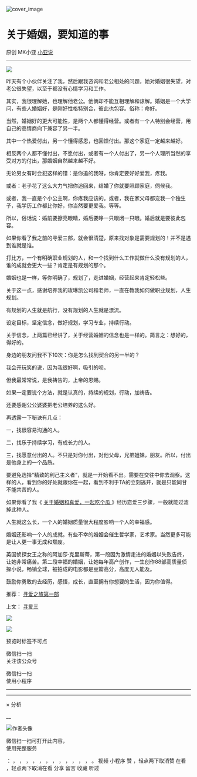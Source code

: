 ![cover_image](https://mmbiz.qlogo.cn/mmbiz_jpg/A8SKDch4cJFKFhwLGEgoQKNU1iaiaXqnbzZBNS5d8JD0gqw3zRYjukw61icY8Zn5hBUqEC9KcJQZqg3wdiaA6CiaxrA/0?wx_fmt=jpeg)

#  关于婚姻，要知道的事

原创  MK小亚  [ 小亚说 ](javascript:void\(0\);)

__ _ _ _ _

![](https://mmbiz.qpic.cn/mmbiz_jpg/A8SKDch4cJFKFhwLGEgoQKNU1iaiaXqnbzh3IO7RsKKgqos57iaPON4iaAtzlyDsRtFCkXvRAiaiaMywiaAwIZiaCyL29A/640?wx_fmt=jpeg)

  

昨天有个小伙伴关注了我，然后跟我咨询和老公相处的问题，她对婚姻很失望，对老公很失望，以至于都没有心情学习和工作。

  

其实，我很理解她，也理解他老公。他俩却不能互相理解和谅解。婚姻是一个大学问，有些人婚姻好，是刚好性格特别合，彼此也包容。俗称：命好。

  

当然，婚姻好的更大可能性，是两个人都懂得经营。或者有一个人特别会经营，用自己的高情商向下兼容了另一半。

  

其中一个热爱付出，另一个懂得感恩，也回馈付出。那这个家庭一定越来越好。

  

相反两个人都不懂付出，不愿付出，或者有一个人付出了，另一个人理所当然的享受对方的付出，那婚姻自然越来越不好。

  

无论男女有时会犯这样的错：是你追的我呀，你肯定要好好爱我，疼我。

  

或者：老子花了这么大力气把你追回来，结婚了你就要照顾家庭，伺候我。

  

或者，我一直是个小公主啊，你疼我应该的。或者，我在家父母都宠我一个独生子，我学历工作都比你好，你当然要更爱我。等等。

  

所以，俗话说：婚前要擦亮眼睛，婚后要睁一只眼闭一只眼。婚后就是要彼此包容。

  

如果你看了我之前的寻爱三部，就会很清楚，原来找对象是需要规划的！并不是遇到谁就是谁。

  

打比方，一个有明确职业规划的人，和一个找到什么工作就做什么没有规划的人，谁的成就会更大一些？肯定是有规划的那个。

  

婚姻也是一样，等你明确了，规划了，走进婚姻，经营起来肯定轻松些。

  

关于这一点，感谢培养我的玫琳凯公司和老师，一直在教我如何做职业规划，人生规划。

  

有规划的人生就是航行，没有规划的人生就是漂流。

  

设定目标，坚定信念，做好规划，学习专业，持续行动。

  

关于信念，上两篇已经讲了，关于经营婚姻的信念也是一样的。简言之：想好的，得好的。

  

身边的朋友问我不下10次：你是怎么找到契合的另一半的？

  

我会开玩笑的说，因为我很好啊，吸引的呗。

  

但我最常常说，是我祷告的，上帝的恩赐。

  

如果一定要说个方法，就是认真的，持续的规划，行动，加祷告。

  

还要感谢公公婆婆把老公培养的这么好。

  

再透露一下秘诀有几点：

  

一，找很容易沟通的人。

  

二，找乐于持续学习，有成长力的人。

  

三，找愿意付出的人。不只是对你付出，对他父母，兄弟姐妹，朋友。所以，付出是他身上的一个品质。

  

要避免选择“精致的利己主义者”，就是一开始看不出。需要在交往中你去观察。这样的人，看到你的好处就跟你在一起，看到不利于TA的立刻逃开，就是只能同甘不能共苦的人。

  

如果你看了我《 [ 关于婚姻和真爱，一起吃个瓜
](http://mp.weixin.qq.com/s?__biz=MzUxNDAwNTk0MQ==&mid=2247484171&idx=1&sn=1eb5657773f32102438d67562073d66b&chksm=f94dcdd1ce3a44c78f29e31ccb783af8e6e526f1664dba48931799198b02a69f9c3e6e28dbb3&scene=21#wechat_redirect)
》经历恋爱三步骤，一般就能过滤掉此种人。

  

人生就这么长，一个人的婚姻质量很大程度影响一个人的幸福感。

  

婚姻还影响一个人的成就。有些不幸的婚姻会催生哲学家，艺术家。当然更多可能是让人更一事无成和颓废。

  

英国侦探女王之称的阿加莎·克里斯蒂，第一段因为激情走进的婚姻以失败告终，让她非常痛苦。第二段幸福的婚姻，让她每年高产创作，一生创作88部高质量侦探小说，畅销全球，被拍成的电影都是豆瓣高分，高度无人能及。

  

鼓励你勇敢的去经历，感悟，成长，直至拥有你想要的生活，因为你值得。

  

推荐： [ 寻爱之旅第一部
](http://mp.weixin.qq.com/s?__biz=MzUxNDAwNTk0MQ==&mid=2247484194&idx=1&sn=d19df0e799c5101e9fd074c4137b9f93&chksm=f94dcdf8ce3a44eebf6861bd0b41ee40f055d52c0d476f2487dc3e1e92cc6beb5c4339b4c7c2&scene=21#wechat_redirect)  

上文： [ 寻爱三
](http://mp.weixin.qq.com/s?__biz=MzUxNDAwNTk0MQ==&mid=2247484402&idx=1&sn=59e739729335f63dacffa72b06c323e9&chksm=f94dcd28ce3a443e5ba03889e72e6dcec3ef7d4658c45136079c24fed0d0cf1cb81dbe68e3b9&scene=21#wechat_redirect)

![](https://mmbiz.qpic.cn/mmbiz_gif/b96CibCt70iaZ7Bia3Wm91cEuWhERXfCYjTia9tf7aMjVBNRETSa2NpGjCV6tyNvgCLos8LBgwEgxcwaIw8zdOsG7A/640?wx_fmt=gif)

![](https://mmbiz.qpic.cn/mmbiz_jpg/A8SKDch4cJEicCnqTxiatgGquhIicZ1wJ1Dth5YOOzoYV7U4N3HmiaO0vVAzjOpBVdtF0gnL632Fc7HqiaDmgveQDEw/640?wx_fmt=jpeg)

  

  

  

预览时标签不可点

微信扫一扫  
关注该公众号



微信扫一扫  
使用小程序

****



****



×  分析

__

![作者头像](http://mmbiz.qpic.cn/mmbiz_png/A8SKDch4cJE0KicTMyrVCx3VLqEgic5sJ1V5QeGZTibG9GLZlSCXSj5ByXNkib5PBrZVMkI41KKxgwE1K9gfypUeRg/0?wx_fmt=png)

微信扫一扫可打开此内容，  
使用完整服务

：  ，  ，  ，  ，  ，  ，  ，  ，  ，  ，  ，  ，  。  视频  小程序  赞  ，轻点两下取消赞  在看  ，轻点两下取消在看
分享  留言  收藏  听过

